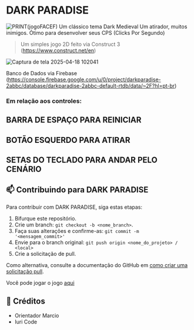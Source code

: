 # DARK PARADISE
![PRINT(jogoFACEF)](https://github.com/user-attachments/assets/5336d3ae-4dc6-4b96-91b8-74053db94a23)
Um clássico tema Dark Medieval
Um atirador, muitos inimigos.
Ótimo para desenvolver seus CPS (Clicks Por Segundo)


> Um simples jogo 2D feito via Construct 3 (https://www.construct.net/en)

![Captura de tela 2025-04-18 102041](https://github.com/user-attachments/assets/130f4ae6-d4bc-4c50-a245-5f98f894aaa8)

Banco de Dados via Firebase (https://console.firebase.google.com/u/0/project/darkparadise-2abbc/database/darkparadise-2abbc-default-rtdb/data/~2F?hl=pt-br)




### Em relação aos controles: 
## BARRA DE ESPAÇO PARA REINICIAR
## BOTÃO ESQUERDO PARA ATIRAR
## SETAS DO TECLADO PARA ANDAR PELO CENÁRIO

## 📫 Contribuindo para DARK PARADISE

Para contribuir com DARK PARADISE, siga estas etapas:

1. Bifurque este repositório.
2. Crie um branch: `git checkout -b <nome_branch>`.
3. Faça suas alterações e confirme-as: `git commit -m '<mensagem_commit>'`
4. Envie para o branch original: `git push origin <nome_do_projeto> / <local>`
5. Crie a solicitação de pull.

Como alternativa, consulte a documentação do GitHub em [como criar uma solicitação pull](https://help.github.com/en/github/collaborating-with-issues-and-pull-requests/creating-a-pull-request).

Você pode jogar o jogo [aqui](https://telini.itch.io/darkparadise)

## 🤝 Créditos

- Orientador Marcio
- Iuri Code
